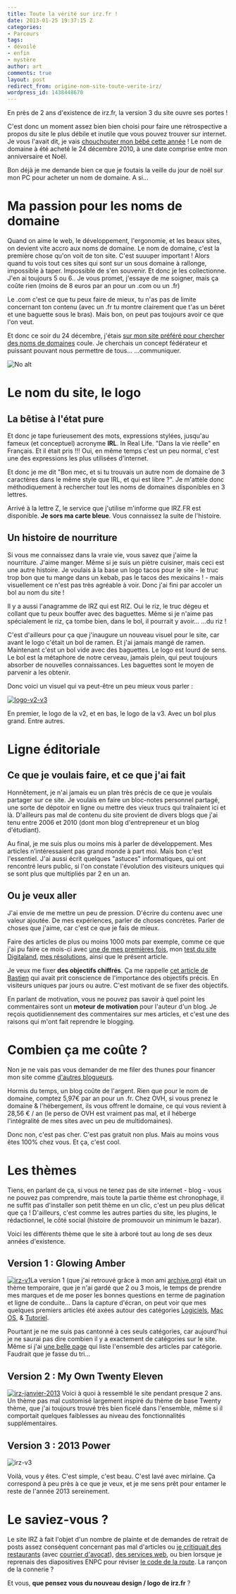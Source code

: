 ```yaml
---
title: Toute la vérité sur irz.fr !
date: 2013-01-25 19:37:15 Z
categories:
- Parcours
tags:
- dévoilé
- enfin
- mystère
author: art
comments: true
layout: post
redirect_from: origine-nom-site-toute-verite-irz/
wordpress_id: 1438448670
---
```


En près de 2 ans d'existence de irz.fr, la version 3 du site ouvre ses portes !

C'est donc un moment assez bien bien choisi pour faire une rétrospective a propos du site le plus débile et inutile que vous pouvez trouver sur internet. Je vous l'avait dit, je vais [chouchouter mon bébé cette année](https://irz.fr/mes-resolutions-en-2013) ! Le nom de domaine à été acheté le 24 décembre 2010, à une date comprise entre mon anniversaire et Noël.

Bon déjà je me demande bien ce que je foutais la veille du jour de noël sur mon PC pour acheter un nom de domaine. A si...



# Ma passion pour les noms de domaine



Quand on aime le web, le développement, l'ergonomie, et les beaux sites, on devient vite accro aux noms de domaine. Le nom de domaine, c'est la première chose qu'on voit de ton site. C'est suuuper important ! Alors quand tu vois tout ces sites qui sont sur un sous domaine à rallonge, impossible à taper. Impossible de s'en souvenir. Et donc je les collectionne. J'en ai toujours 5 ou 6.. Je vous promet, j'essaye de me soigner, mais ça coûte rien (moins de 8 euros par an pour un .com ou un .fr)

Le .com c'est ce que tu peux faire de mieux, tu n'as pas de limite concernant ton contenu (avec un .fr tu montre clairement que t'as un béret et une baguette sous le bras). Mais bon, on peut pas toujours avoir ce que l'on veut.

Et donc ce soir du 24 décembre, j'étais [sur mon site préféré pour chercher des noms de domaines](http://www.ovh.com/fr/index.xml) coule. Je cherchais un concept fédérateur et puissant pouvant nous permettre de tous... ...communiquer.

<img alt="No alt" data-src="http://irz.fr/img/i%3C3irz.png" src="https://static.irz.fr/thumb.php?size=<100&crop=0&src=http://irz.fr/img/i%3C3irz.png" />



# Le nom du site, le logo





## La bêtise à l'état pure



Et donc je tape furieusement des mots, expressions stylées, jusqu'au fameux (et conceptuel) acronyme **IRL**. In Real Life. "Dans la vie réelle" en Français. Et il était pris !!! Oui, en même temps c'est un peu normal, c'est une des expressions les plus utilisées d'internet.

Et donc je me dit "Bon mec, et si tu trouvais un autre nom de domaine de 3 caractères dans le même style que IRL, et qui est libre ?". Je m'attèle donc méthodiquement à rechercher tout les noms de domaines disponibles en 3 lettres.

Arrivé à la lettre Z, le service que j'utilise m'informe que IRZ.FR est disponible. **Je sors ma carte bleue**. Vous connaissez la suite de l'histoire.



## Un histoire de nourriture



Si vous me connaissez dans la vraie vie, vous savez que j'aime la nourriture. J'aime manger. Même si je suis un piètre cuisiner, mais ceci est une autre histoire. Je voulais à la base un logo tacos pour le site - le truc trop bon que tu mange dans un kebab, pas le tacos des mexicains ! - mais visuellement ce n'est pas très agréable à voir. Donc j'ai fini par accoler un bol au nom du site !

Il y a aussi l'anagramme de IRZ qui est RIZ. Oui le riz, le truc dégeu et collant que tu peux bouffer avec des baguettes. Même si je n'aime pas spécialement le riz, ça tombe bien, dans le bol, il pourrait y avoir... ...du riz !

C'est d'ailleurs pour ça que j'inaugure un nouveau visuel pour le site, car avant le logo c'était un bol de ramen. Et j'ai jamais mangé de ramen. Maintenant c'est un bol vide avec des baguettes. Le logo est lourd de sens. Le bol est la métaphore de notre cerveau, jamais plein, qui peut toujours absorber de nouvelles connaissances. Les baguettes sont le moyen de parvenir a les obtenir.

Donc voici un visuel qui va peut-être un peu mieux vous parler :

<a href="https://static.irz.fr/2013/01/logo-v2-v3.png"><img alt="logo-v2-v3" data-src="https://static.irz.fr/2013/01/logo-v2-v3.png" src="https://static.irz.fr/thumb.php?size=<100&crop=0&src=https://static.irz.fr/2013/01/logo-v2-v3.png" /></a>

En premier, le logo de la v2, et en bas, le logo de la v3. Avec un bol plus grand. Entre autres.



# Ligne éditoriale





## Ce que je voulais faire, et ce que j'ai fait



Honnêtement, je n'ai jamais eu un plan très précis de ce que je voulais partager sur ce site. Je voulais en faire un bloc-notes personnel partagé, une sorte de dépotoir en ligne ou mettre des vieux trucs qui traînaient ici et là. D'ailleurs pas mal de contenu du site provient de divers blogs que j'ai tenu entre 2006 et 2010 (dont mon blog d'entrepreneur et un blog d'étudiant).

Au final, je me suis plus ou moins mis à parler de développement. Mes articles n’intéressaient pas grand monde à part moi. Mais bon c'est l'essentiel. J'ai aussi écrit quelques "astuces" informatiques, qui ont rencontré leurs public, si l'on constate l'évolution des visiteurs uniques qui se sont plus que multipliés par 2 en un an.



## Ou je veux aller



J'ai envie de me mettre un peu de pression. D'écrire du contenu avec une valeur ajoutée. De mes expériences, parler de choses concrètes. Parler de choses que j'aime, car c'est ce que je fais de mieux.

Faire des articles de plus ou moins 1000 mots par exemple, comme ce que j'ai pu faire ce mois-ci avec [une de mes premières fois](https://irz.fr/mon-premier-tatouage), mon [test du site Digitaland](https://irz.fr/jai-teste-pour-vous-digitaland-mydigitaland), [mes résolutions](https://irz.fr/mes-resolutions-en-2013), ainsi que le présent article.

Je veux me fixer **des objectifs chiffrés**. Ça me rappelle [cet article de Bastien](http://www.siebmanb.com/blog/bonjour-le-mot-pourquoi-nous-avons-echoue/) qui avait prit conscience de l'importance des objectifs précis. En visiteurs uniques par jours ou autre. C'est motivant de se fixer des objectifs.

En parlant de motivation, vous ne pouvez pas savoir à quel point les commentaires sont un **moteur de motivation** pour l'auteur d'un blog. Je reçois quotidiennement des commentaires sur mes articles, et c'est une des raisons qui m'ont fait reprendre le blogging.



# Combien ça me coûte ?



Non je ne vais pas vous demander de me filer des thunes pour financer mon site comme [d'autres blogueurs](http://www.kisskissbankbank.com/lokan-fr-un-site-web-independant-pour-2013).

Hormis du temps, un blog coûte de l'argent. Rien que pour le nom de domaine, comptez 5,97€ par an pour un .fr. Chez OVH, si vous prenez le domaine & l'hébergement, ils vous offrent le domaine, ce qui vous revient à 28,56 € / an (le perso de OVH est vraiment pas mal, et il héberge l'intégralité de mes sites avec un peu de multidomaines).

Donc non, c'est pas cher. C'est pas gratuit non plus. Mais au moins vous êtes 100% chez vous. Et ça, c'est cool.



# Les thèmes



Tiens, en parlant de ça, si vous ne tenez pas de site internet - blog - vous ne pouvez pas comprendre, mais toute la partie thème est chronophage, il ne suffit pas d'installer son petit thème en un clic, c'est un peu plus délicat que ça ! D'ailleurs, c'est comme les autres parties du site, les plugins, le rédactionnel, le côté social (histoire de promouvoir un minimum le bazar).

Voici les différents thème que le site à arboré tout au long de ses deux années d'existence.



## Version 1 : Glowing Amber



<a href="https://static.irz.fr/2013/01/irz-v1.png"><img alt="irz-v1" data-src="https://static.irz.fr/2013/01/irz-v1.png" src="https://static.irz.fr/thumb.php?size=<100&crop=0&src=https://static.irz.fr/2013/01/irz-v1.png" /></a>La version 1 (que j'ai retrouvé grâce à mon ami [archive.org](http://archive.org/)) était un thème temporaire, que je n'ai gardé que 2 ou 3 mois, le temps de prendre mes marques et de me poser les bonnes questions en terme de pagination et ligne de conduite... Dans la capture d'écran, on peut voir que mes quelques premiers articles été axées autour des catégories [Logiciels](https://irz.fr/), [Mac OS](http://irz.fr/categories/#apple), & [Tutoriel](https://irz.fr/).

Pourtant je ne me suis pas cantonné à ces seuls catégories, car aujourd'hui je ne saurai pas dire combien il y a exactement de catégories sur le site. Même si j'ai [une belle page](http://irz.fr/archives) qui liste l'ensemble des articles par catégorie. Faudrait que je fasse du tri...



## Version 2 : My Own Twenty Eleven



<a href="https://static.irz.fr/2013/01/irz-janvier-2013.png"><img alt="irz-janvier-2013" data-src="https://static.irz.fr/2013/01/irz-janvier-2013.png" src="https://static.irz.fr/thumb.php?size=<100&crop=0&src=https://static.irz.fr/2013/01/irz-janvier-2013.png" /></a>
Voici à quoi à ressemblé le site pendant presque 2 ans. Un thème pas mal customisé largement inspiré du thème de base Twenty thème, que j'ai toujours trouvé très bien ficelé dans l'ensemble, même si il comportait quelques faiblesses au niveau des fonctionnalités supplémentaires.



## Version 3 : 2013 Power



<img alt="irz-v3" data-src="https://static.irz.fr/2013/01/irz-v3.png" src="https://static.irz.fr/thumb.php?size=<100&crop=0&src=https://static.irz.fr/2013/01/irz-v3.png" />

Voilà, vous y êtes. C'est simple, c'est beau. C'est lavé avec mirlaine. Ça correspond à peu près à ce que je veux, et je me sens prêt pour entamer le reste de l'année 2013 sereinement.



# Le saviez-vous ?



Le site IRZ à fait l'objet d'un nombre de plainte et de demandes de retrait de posts assez conséquent concernant pas mal d'articles ou [je critiquait des restaurants](https://irz.fr/restaurant-le-crocus-charancieu-moules-frites) (avec [courrier d'avocat](https://irz.fr/diffamation-crocus-charancieu)), [des services web](https://irz.fr/selliance), ou bien lorsque je reprenais des diapositives ENPC pour réviser [le code de la route](https://irz.fr/). La rançon de la connerie ?

Et vous, **que pensez vous du nouveau design / logo de irz.fr** ?
